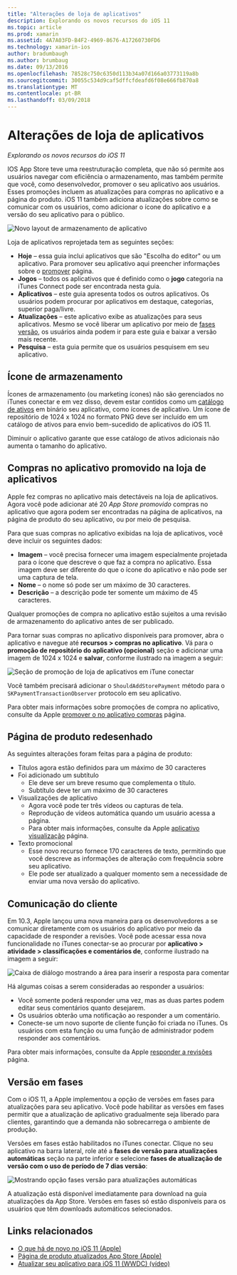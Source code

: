 ```yaml
---
title: "Alterações de loja de aplicativos"
description: Explorando os novos recursos do iOS 11
ms.topic: article
ms.prod: xamarin
ms.assetid: 4A7A03FD-B4F2-4969-8676-A17260730FD6
ms.technology: xamarin-ios
author: bradumbaugh
ms.author: brumbaug
ms.date: 09/13/2016
ms.openlocfilehash: 78528c750c6350d113b34a07d166a03773119a8b
ms.sourcegitcommit: 30055c534d9caf5dffcfdeafd6f08e666fb870a8
ms.translationtype: MT
ms.contentlocale: pt-BR
ms.lasthandoff: 03/09/2018
---
```

# <a name="app-store-changes"></a>Alterações de loja de aplicativos

_Explorando os novos recursos do iOS 11_

IOS App Store teve uma reestruturação completa, que não só permite aos usuários navegar com eficiência o armazenamento, mas também permite que você, como desenvolvedor, promover o seu aplicativo aos usuários. Esses promoções incluem as atualizações para compras no aplicativo e a página do produto. iOS 11 também adiciona atualizações sobre como se comunicar com os usuários, como adicionar o ícone do aplicativo e a versão do seu aplicativo para o público.

![Novo layout de armazenamento de aplicativo](app-store-changes-images/image3.jpg)

Loja de aplicativos reprojetada tem as seguintes seções:

- **Hoje** – essa guia inclui aplicativos que são "Escolha do editor" ou um aplicativo. Para promover seu aplicativo aqui preencher informações sobre o [promover](https://developer.apple.com//contact/app-store/promote/) página.
- **Jogos** – todos os aplicativos que é definido como o **jogo** categoria na iTunes Connect pode ser encontrada nesta guia.
- **Aplicativos** – este guia apresenta todos os outros aplicativos. Os usuários podem procurar por aplicativos em destaque, categorias, superior paga/livre.
- **Atualizações** – este aplicativo exibe as atualizações para seus aplicativos. Mesmo se você liberar um aplicativo por meio de [fases versão](#Phased_Release), os usuários ainda podem ir para este guia e baixar a versão mais recente.
- **Pesquisa** – esta guia permite que os usuários pesquisem em seu aplicativo.

## <a name="store-icon"></a>Ícone de armazenamento

Ícones de armazenamento (ou marketing ícones) não são gerenciados no iTunes conectar e em vez disso, devem estar contidos como um [catálogo de ativos](~/ios/app-fundamentals/images-icons/app-icons.md) em binário seu aplicativo, como ícones de aplicativo. Um ícone de repositório de 1024 x 1024 no formato PNG deve ser incluído em um catálogo de ativos para envio bem-sucedido de aplicativos do iOS 11.

Diminuir o aplicativo garante que esse catálogo de ativos adicionais não aumenta o tamanho do aplicativo.


## <a name="in-app-purchases-promoted-in-the-app-store"></a>Compras no aplicativo promovido na loja de aplicativos

Apple fez compras no aplicativo mais detectáveis na loja de aplicativos. Agora você pode adicionar até 20 _App Store promovido_ compras no aplicativo que agora podem ser encontradas na página de aplicativos, na página de produto do seu aplicativo, ou por meio de pesquisa.

Para que suas compras no aplicativo exibidas na loja de aplicativos, você deve incluir os seguintes dados:

- **Imagem** – você precisa fornecer uma imagem especialmente projetada para o ícone que descreve o que faz a compra no aplicativo. Essa imagem deve ser diferente do que o ícone do aplicativo e não pode ser uma captura de tela.
- **Nome** – o nome só pode ser um máximo de 30 caracteres.
- **Descrição** – a descrição pode ter somente um máximo de 45 caracteres.

Qualquer promoções de compra no aplicativo estão sujeitos a uma revisão de armazenamento do aplicativo antes de ser publicado.

Para tornar suas compras no aplicativo disponíveis para promover, abra o aplicativo e navegue até **recursos > compras no aplicativo**. Vá para o **promoção de repositório do aplicativo (opcional)** seção e adicionar uma imagem de 1024 x 1024 e **salvar**, conforme ilustrado na imagem a seguir:

![Seção de promoção de loja de aplicativos em iTune conectar](app-store-changes-images/image4.png)

Você também precisará adicionar o `ShouldAddStorePayment` método para o `SKPaymentTransactionObserver` protocolo em seu aplicativo.

Para obter mais informações sobre promoções de compra no aplicativo, consulte da Apple [promover o no aplicativo compras](https://developer.apple.com/app-store/promoting-in-app-purchases/) página.

## <a name="redesigned-product-page"></a>Página de produto redesenhado

As seguintes alterações foram feitas para a página de produto:

- Títulos agora estão definidos para um máximo de 30 caracteres
- Foi adicionado um subtítulo
    - Ele deve ser um breve resumo que complementa o título.
    - Subtítulo deve ter um máximo de 30 caracteres
- Visualizações de aplicativo
    - Agora você pode ter três vídeos ou capturas de tela.
    - Reprodução de vídeos automática quando um usuário acessa a página.
    - Para obter mais informações, consulte da Apple [aplicativo visualização](https://developer.apple.com/app-store/app-previews/) página.
- Texto promocional
    - Esse novo recurso fornece 170 caracteres de texto, permitindo que você descreve as informações de alteração com frequência sobre seu aplicativo.
    - Ele pode ser atualizado a qualquer momento sem a necessidade de enviar uma nova versão do aplicativo.

## <a name="customer-communication"></a>Comunicação do cliente

Em 10.3, Apple lançou uma nova maneira para os desenvolvedores a se comunicar diretamente com os usuários do aplicativo por meio da capacidade de responder a revisões. Você pode acessar essa nova funcionalidade no iTunes conectar-se ao procurar por **aplicativo > atividade > classificações e comentários de**, conforme ilustrado na imagem a seguir:

![Caixa de diálogo mostrando a área para inserir a resposta para comentar](app-store-changes-images/image5.png)

Há algumas coisas a serem consideradas ao responder a usuários:

- Você somente poderá responder uma vez, mas as duas partes podem editar seus comentários quanto desejarem.
- Os usuários obterão uma notificação ao responder a um comentário.
- Conecte-se um novo suporte de cliente função foi criada no iTunes. Os usuários com esta função ou uma função de administrador podem responder aos comentários.

Para obter mais informações, consulte da Apple [responder a revisões](https://developer.apple.com/app-store/responding-to-reviews/) página.

<a name="Phased_Release"/>

## <a name="phased-release"></a>Versão em fases

Com o iOS 11, a Apple implementou a opção de versões em fases para atualizações para seu aplicativo. Você pode habilitar as versões em fases permitir que a atualização de aplicativo gradualmente seja liberado para clientes, garantindo que a demanda não sobrecarrega o ambiente de produção.

Versões em fases estão habilitados no iTunes conectar. Clique no seu aplicativo na barra lateral, role até a **fases de versão para atualizações automáticas** seção na parte inferior e selecione **fases de atualização de versão com o uso de período de 7 dias versão**:

![Mostrando opção fases versão para atualizações automáticas](app-store-changes-images/image6.png)

A atualização está disponível imediatamente para download na guia atualizações da App Store. Versões em fases só estão disponíveis para os usuários que têm downloads automáticos selecionados.


## <a name="related-links"></a>Links relacionados

- [O que há de novo no iOS 11 (Apple)](https://developer.apple.com/ios/)
- [Página de produto atualizados App Store (Apple)](https://developer.apple.com/app-store/product-page/)
- [Atualizar seu aplicativo para iOS 11 (WWDC) (vídeo)](https://developer.apple.com/videos/play/wwdc2017/204/)
